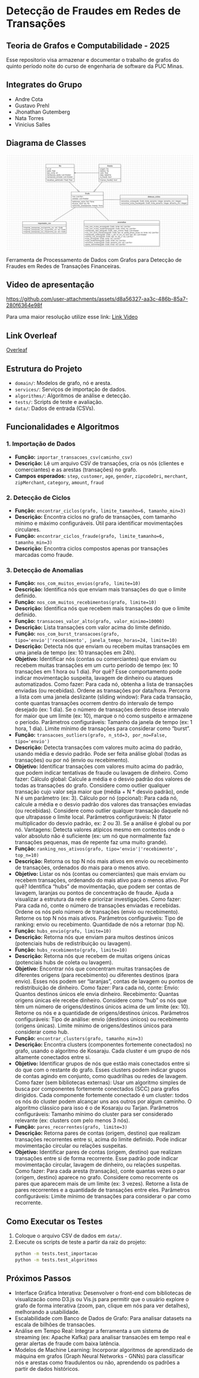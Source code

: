 # Detecção de Fraudes em Redes de Transações
## Teoria de Grafos e Computabilidade - 2025

Esse repositorio visa armazenar e documentar o trabalho de grafos do quinto período noite do curso de engenharia de software da PUC Minas.

## Integrates do Grupo

- Andre Cota
- Gustavo Prehl
- Jhonathan Gutemberg
- Nata Torres
- Vinicius Salles

## Diagrama de Classes

![Diagrama de Classes](FraudeDetector/Documentação/UML.png)

Ferramenta de Processamento de Dados com Grafos para Detecção de Fraudes em Redes de Transações Financeiras.

## Video de apresentação

https://github.com/user-attachments/assets/d8a56327-aa3c-486b-85a7-280f6364e98f

Para uma maior resolução utilize esse link: [Link Video](https://drive.google.com/file/d/15Usy5loJbKngdCWUY2AjWt4hcbNW2tZ5)

## Link Overleaf

[Overleaf](https://www.overleaf.com/project/681f735ce4865147a3f51514)

## Estrutura do Projeto

- `domain/`: Modelos de grafo, nó e aresta.
- `services/`: Serviços de importação de dados.
- `algorithms/`: Algoritmos de análise e detecção.
- `tests/`: Scripts de teste e avaliação.
- `data/`: Dados de entrada (CSVs).

## Funcionalidades e Algoritmos

### 1. Importação de Dados
- **Função:** `importar_transacoes_csv(caminho_csv)`
- **Descrição:** Lê um arquivo CSV de transações, cria os nós (clientes e comerciantes) e as arestas (transações) no grafo.
- **Campos esperados:** `step`, `customer`, `age`, `gender`, `zipcodeOri`, `merchant`, `zipMerchant`, `category`, `amount`, `fraud`

### 2. Detecção de Ciclos
- **Função:** `encontrar_ciclos(grafo, limite_tamanho=6, tamanho_min=3)`
- **Descrição:** Encontra ciclos no grafo de transações, com tamanho mínimo e máximo configuráveis. Útil para identificar movimentações circulares.
- **Função:** `encontrar_ciclos_fraude(grafo, limite_tamanho=6, tamanho_min=3)`
- **Descrição:** Encontra ciclos compostos apenas por transações marcadas como fraude.

### 3. Detecção de Anomalias
- **Função:** `nos_com_muitos_envios(grafo, limite=10)`
- **Descrição:** Identifica nós que enviam mais transações do que o limite definido.
- **Função:** `nos_com_muitos_recebimentos(grafo, limite=10)`
- **Descrição:** Identifica nós que recebem mais transações do que o limite definido.
- **Função:** `transacoes_valor_alto(grafo, valor_minimo=10000)`
- **Descrição:** Lista transações com valor acima do limite definido.
- **Função:** `nos_com_burst_transacoes(grafo, tipo='envio'|'recebimento', janela_tempo_horas=24, limite=10)`
- **Descrição:** Detecta nós que enviam ou recebem muitas transações em uma janela de tempo (ex: 10 transações em 24h).
- **Objetivo:** Identificar nós (contas ou comerciantes) que enviam ou recebem muitas transações em um curto período de tempo (ex: 10 transações em 1 hora ou 1 dia).
Por quê?
Esse comportamento pode indicar movimentação suspeita, lavagem de dinheiro ou ataques automatizados.
Como fazer:
Para cada nó, obtenha a lista de transações enviadas (ou recebidas).
Ordene as transações por data/hora.
Percorra a lista com uma janela deslizante (sliding window):
Para cada transação, conte quantas transações ocorrem dentro do intervalo de tempo desejado (ex: 1 dia).
Se o número de transações dentro desse intervalo for maior que um limite (ex: 10), marque o nó como suspeito e armazene o período.
Parâmetros configuráveis:
Tamanho da janela de tempo (ex: 1 hora, 1 dia).
Limite mínimo de transações para considerar como “burst”.
- **Função:** `transacoes_outliers(grafo, n_std=3, por_no=False, tipo='envio')`
- **Descrição:** Detecta transações com valores muito acima do padrão, usando média e desvio padrão. Pode ser feita análise global (todas as transações) ou por nó (envio ou recebimento).
- **Objetivo:** Identificar transações com valores muito acima do padrão, que podem indicar tentativas de fraude ou lavagem de dinheiro.
Como fazer:
Cálculo global:
Calcule a média e o desvio padrão dos valores de todas as transações do grafo.
Considere como outlier qualquer transação cujo valor seja maior que (média + N * desvio padrão), onde N é um parâmetro (ex: 3).
Cálculo por nó (opcional):
Para cada nó, calcule a média e o desvio padrão dos valores das transações enviadas (ou recebidas).
Considere como outlier qualquer transação daquele nó que ultrapasse o limite local.
Parâmetros configuráveis:
N (fator multiplicador do desvio padrão, ex: 2 ou 3).
Se a análise é global ou por nó.
Vantagens:
Detecta valores atípicos mesmo em contextos onde o valor absoluto não é suficiente (ex: um nó que normalmente faz transações pequenas, mas de repente faz uma muito grande).
- **Função:** `ranking_nos_ativos(grafo, tipo='envio'|'recebimento', top_n=10)`
- **Descrição:** Retorna os top N nós mais ativos em envio ou recebimento de transações, ordenados do mais para o menos ativo.
- **Objetivo:** Listar os nós (contas ou comerciantes) que mais enviam ou recebem transações, ordenando do mais ativo para o menos ativo.
Por quê?
Identifica “hubs” de movimentação, que podem ser contas de lavagem, laranjas ou pontos de concentração de fraude.
Ajuda a visualizar a estrutura da rede e priorizar investigações.
Como fazer:
Para cada nó, conte o número de transações enviadas e recebidas.
Ordene os nós pelo número de transações (envio ou recebimento).
Retorne os top N nós mais ativos.
Parâmetros configuráveis:
Tipo de ranking: envio ou recebimento.
Quantidade de nós a retornar (top N).
- **Função:** `hubs_envio(grafo, limite=10)`
- **Descrição:** Retorna nós que enviam para muitos destinos únicos (potenciais hubs de redistribuição ou lavagem).
- **Função:** `hubs_recebimento(grafo, limite=10)`
- **Descrição:** Retorna nós que recebem de muitas origens únicas (potenciais hubs de coleta ou lavagem).
- **Objetivo:** Encontrar nós que concentram muitas transações de diferentes origens (para recebimento) ou diferentes destinos (para envio).
Esses nós podem ser “laranjas”, contas de lavagem ou pontos de redistribuição de dinheiro.
Como fazer:
Para cada nó, conte:
Envio: Quantos destinos únicos ele envia dinheiro.
Recebimento: Quantas origens únicas ele recebe dinheiro.
Considere como “hub” os nós que têm um número de origens/destinos únicos acima de um limite (ex: 10).
Retorne os nós e a quantidade de origens/destinos únicos.
Parâmetros configuráveis:
Tipo de análise: envio (destinos únicos) ou recebimento (origens únicas).
Limite mínimo de origens/destinos únicos para considerar como hub.
- **Função:** `encontrar_clusters(grafo, tamanho_min=3)`
- **Descrição:** Encontra clusters (componentes fortemente conectados) no grafo, usando o algoritmo de Kosaraju. Cada cluster é um grupo de nós altamente conectados entre si.
- **Objetivo:** Identificar grupos de nós que estão mais conectados entre si do que com o restante do grafo.
Esses clusters podem indicar grupos de contas agindo em conjunto, como quadrilhas ou redes de lavagem.
Como fazer (sem bibliotecas externas):
Usar um algoritmo simples de busca por componentes fortemente conectados (SCC) para grafos dirigidos.
Cada componente fortemente conectado é um cluster: todos os nós do cluster podem alcançar uns aos outros por algum caminho.
O algoritmo clássico para isso é o de Kosaraju ou Tarjan.
Parâmetros configuráveis:
Tamanho mínimo do cluster para ser considerado relevante (ex: clusters com pelo menos 3 nós).
- **Função:** `pares_recorrentes(grafo, limite=3)`
- **Descrição:** Retorna pares de contas (origem, destino) que realizam transações recorrentes entre si, acima do limite definido. Pode indicar movimentação circular ou relações suspeitas.
- **Objetivo:** Identificar pares de contas (origem, destino) que realizam transações entre si de forma recorrente.
Esse padrão pode indicar movimentação circular, lavagem de dinheiro, ou relações suspeitas.
Como fazer:
Para cada aresta (transação), conte quantas vezes o par (origem, destino) aparece no grafo.
Considere como recorrente os pares que aparecem mais de um limite (ex: 3 vezes).
Retorne a lista de pares recorrentes e a quantidade de transações entre eles.
Parâmetros configuráveis:
Limite mínimo de transações para considerar o par como recorrente.

## Como Executar os Testes

1. Coloque o arquivo CSV de dados em `data/`.
2. Execute os scripts de teste a partir da raiz do projeto:
   ```bash
   python -m tests.test_importacao
   python -m tests.test_algoritmos
   ```

## Próximos Passos
- Interface Gráfica Interativa: Desenvolver o front-end com bibliotecas de visualizacão como D3.js ou Vis.js para permitir que o usuário explore o grafo de forma interativa (zoom, pan, clique em nós para ver detalhes), melhorando a usabilidade.
- Escalabilidade com Banco de Dados de Grafo: Para analisar datasets na escala de bilhões de transacões.
- Análise em Tempo Real: Integrar a ferramenta a um sistema de streaming (ex: Apache Kafka) para analisar transacões em tempo real e gerar alertas de fraude com baixa latência.
- Modelos de Machine Learning: Incorporar algoritmos de aprendizado de máquina em grafos (Graph Neural Networks - GNNs) para classificar nós e arestas
como fraudulentos ou não, aprendendo os padrões a partir de dados históricos.
